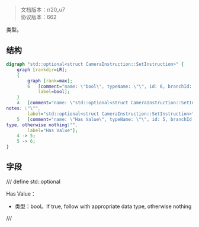 # <!-- md:samp std::optional<struct CameraInstruction::SetInstruction> -->

> 文档版本：r/20_u7<br/>协议版本：662

<!-- md:samp std::optional<struct CameraInstruction::SetInstruction> -->类型。

## 结构

```dot
digraph "std::optional<struct CameraInstruction::SetInstruction>" {
	graph [rankdir=LR];
	{
		graph [rank=max];
		6	[comment="name: \"bool\", typeName: \"\", id: 6, branchId: 0, recurseId: -1, attributes: 512, notes: \"\"",
			label=bool];
	}
	4	[comment="name: \"std::optional<struct CameraInstruction::SetInstruction>\", typeName: \"\", id: 4, branchId: 0, recurseId: -1, attributes: 0, \
notes: \"\"",
		label="std::optional<struct CameraInstruction::SetInstruction>"];
	5	[comment="name: \"Has Value\", typeName: \"\", id: 5, branchId: 0, recurseId: -1, attributes: 0, notes: \"If true, follow with appropriate data \
type, otherwise nothing\"",
		label="Has Value"];
	4 -> 5;
	5 -> 6;
}

```

## 字段

/// define
std::optional<struct CameraInstruction::SetInstruction>

Has Value：<!-- md:samp bool -->

- 类型：bool。If true, follow with appropriate data type, otherwise nothing


///
